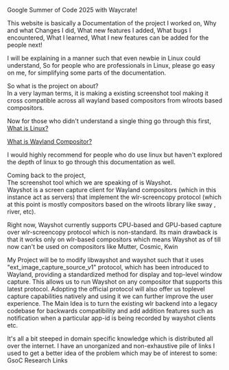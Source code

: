 Google Summer of Code 2025 with Waycrate!

This website is basically a Documentation of the project I worked on,
Why and what Changes I did,
What new features I added,
What bugs I encountered,
What I learned,
What I new features can be added for the people next!

I will be explaining in a manner such that even newbie in Linux could understand,
So for people who are professionals in Linux, please go easy on me, for simplifying some parts of the documentation.

So what is the project on about? \
In a very layman terms, it is making a existing screenshot tool making it cross compatible across all wayland based compositors from wlroots based compositors.

Now for those who didn't understand a single thing go through this first,\
[What is Linux?](What_is_linux.md)

[What is Wayland Compositor?](What_is_wayland_compositor.md)

I would highly recommend for people who do use linux but haven't explored the depth of linux to go through this documentation as well.

Coming back to the project, \
The screenshot tool which we are speaking of is Wayshot. \
Wayshot is a screen capture client for Wayland compositors (which in this instance act as servers) that
implement the wlr-screencopy protocol (which at this point is mostly compositors based on the wlroots library like sway , river, etc).

Right now,
Wayshot currently supports CPU-based and GPU-based capture over wlr-screencopy protocol which is non-standard. 
Its main drawback is that it works only on wlr-based compositors which means Wayshot as of till now can't be used on compositors like Mutter, Cosmic, Kwin

My Project will be to modify libwayshot and wayshot such that it uses "ext_image_capture_source_v1" protocol, which has been introduced to Wayland,
providing a standardized method for display and top-level window capture. 
This allows us to run Wayshot on any compositor that supports this latest protocol.
Adopting the official protocol will also offer us toplevel capture capabilities natively and using it we can further improve the user experience.
The Main Idea is to turn the existing wlr backend into a legacy codebase for backwards compatibility and add addition features such as notification when a particular app-id is being recorded by wayshot clients etc.

It's all a bit steeped in domain specific knowledge which is distributed all over the internet. I have an unorganized and non-exhaustive pile of links I used to get a better idea of the problem which may be of interest to some: GsoC Research Links
